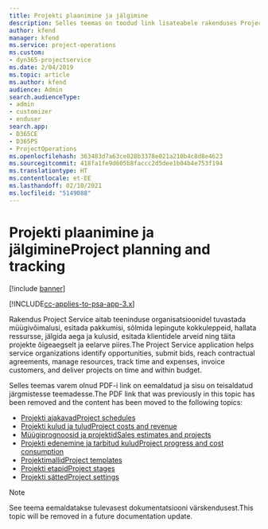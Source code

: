 ```yaml
---
title: Projekti plaanimine ja jälgimine
description: Selles teemas on toodud link lisateabele rakenduses Project Service Automation plaanimise ja jälgimise kohta.
author: kfend
manager: kfend
ms.service: project-operations
ms.custom:
- dyn365-projectservice
ms.date: 2/04/2019
ms.topic: article
ms.author: kfend
audience: Admin
search.audienceType:
- admin
- customizer
- enduser
search.app:
- D365CE
- D365PS
- ProjectOperations
ms.openlocfilehash: 363483d7a63ce028b3378e021a210b4c8d8e4623
ms.sourcegitcommit: 418fa1fe9d605b8faccc2d5dee1b04b4e753f194
ms.translationtype: HT
ms.contentlocale: et-EE
ms.lasthandoff: 02/10/2021
ms.locfileid: "5149088"
---
```

# <a name="project-planning-and-tracking"></a><span data-ttu-id="cb129-103">Projekti plaanimine ja jälgimine</span><span class="sxs-lookup"><span data-stu-id="cb129-103">Project planning and tracking</span></span>

[!include [banner](../../includes/psa-now-project-operations.md)]

[!INCLUDE[cc-applies-to-psa-app-3.x](../../includes/cc-applies-to-psa-app-3x.md)]

<span data-ttu-id="cb129-104">Rakendus Project Service aitab teeninduse organisatsioonidel tuvastada müügivõimalusi, esitada pakkumisi, sõlmida lepingute kokkuleppeid, hallata ressursse, jälgida aega ja kulusid, esitada klientidele arveid ning täita projekte õigeaegselt ja eelarve piires.</span><span class="sxs-lookup"><span data-stu-id="cb129-104">The Project Service application helps service organizations identify opportunities, submit bids, reach contractual agreements, manage resources, track time and expenses, invoice customers, and deliver projects on time and within budget.</span></span> 

<span data-ttu-id="cb129-105">Selles teemas varem olnud PDF-i link on eemaldatud ja sisu on teisaldatud järgmistesse teemadesse.</span><span class="sxs-lookup"><span data-stu-id="cb129-105">The PDF link that was previously in this topic has been removed and the content has been moved to the following topics:</span></span>

- [<span data-ttu-id="cb129-106">Projekti ajakavad</span><span class="sxs-lookup"><span data-stu-id="cb129-106">Project schedules</span></span>](../project-creating.md)
- [<span data-ttu-id="cb129-107">Projekti kulud ja tulud</span><span class="sxs-lookup"><span data-stu-id="cb129-107">Project costs and revenue</span></span>](../project-estimating.md)
- [<span data-ttu-id="cb129-108">Müügiprognoosid ja projektid</span><span class="sxs-lookup"><span data-stu-id="cb129-108">Sales estimates and projects</span></span>](../project-leveraging.md)
- [<span data-ttu-id="cb129-109">Projekti edenemine ja tarbitud kulud</span><span class="sxs-lookup"><span data-stu-id="cb129-109">Project progress and cost consumption</span></span>](../project-tracking.md)
- [<span data-ttu-id="cb129-110">Projektimallid</span><span class="sxs-lookup"><span data-stu-id="cb129-110">Project templates</span></span>](../project-templates.md)
- [<span data-ttu-id="cb129-111">Projekti etapid</span><span class="sxs-lookup"><span data-stu-id="cb129-111">Project stages</span></span>](../project-stages.md)
- [<span data-ttu-id="cb129-112">Projekti sätted</span><span class="sxs-lookup"><span data-stu-id="cb129-112">Project settings</span></span>](../project-settings.md)

> [!NOTE]
> <span data-ttu-id="cb129-113">See teema eemaldatakse tulevasest dokumentatsiooni värskendusest.</span><span class="sxs-lookup"><span data-stu-id="cb129-113">This topic will be removed in a future documentation update.</span></span> 
